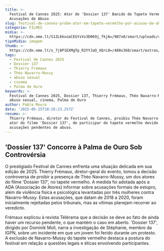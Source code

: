 ```yaml
---
title: >-
  Festival de Cannes 2025: Ator de 'Dossier 137' Banido do Tapete Vermelho por
  Acusações de Abuso
slug: festival-de-cannes-probe-ator-em-tapete-vermelho-por-acusao-de-abuso-sexual
categoria: FILMES
midia: >-
  https://cdn.ome.lt/S1ZL6kvoaCEGYsVx3D069j_fkjA=/987x0/smart/uploads/conteudo/fotos/dossier-137-cannes.png
tipoMidia: imagem
thumb: >-
  https://cdn.ome.lt/x_7j8P1EXMgTp_R2YYJaO_XQrL0=/480x360/smart/extras/conteudos/cannes_rVv2e01.jpg
tags:
  - Festival de Cannes 2025
  - Dossier 137
  - Thierry Frémaux
  - Théo Navarro-Mussy
  - abuso sexual
  - cinema
  - Palma de Ouro
keywords: >-
  Festival de Cannes 2025, Dossier 137, Thierry Frémaux, Théo Navarro-Mussy,
  abuso sexual, cinema, Palma de Ouro
author: Pablo Moura
data: '2025-05-15T18:28:23.257Z'
resumo: >-
  Thierry Frémaux, diretor do Festival de Cannes, proibiu Théo Navarro-Mussy,
  ator do filme 'Dossier 137', de participar do tapete vermelho devido a
  acusações pendentes de abuso.
---
```


## 'Dossier 137' Concorre à Palma de Ouro Sob Controvérsia

O prestigiado Festival de Cannes enfrenta uma situação delicada em sua edição de 2025. Thierry Frémaux, diretor-geral do evento, tomou a decisão controversa de proibir a presença de Théo Navarro-Mussy, um dos atores do filme 'Dossier 137', no tapete vermelho. A medida foi adotada após a ADA (Associação de Atores) informar sobre acusações formais de estupro, além de violência física e psicológica levantadas por três mulheres contra Navarro-Mussy. Estas acusações, que datam de 2018 a 2020, foram inicialmente rejeitadas pelos tribunais, mas as vítimas planejam recorrer ao veredicto.

Frémaux explicou à revista Télérama que a decisão se deve ao fato de ainda haver um recurso pendente, o que mantém o caso em aberto. 'Dossier 137', dirigido por Dominik Moll, narra a investigação de Stéphanie, membro da IGPN, sobre um incidente em que um jovem foi ferido durante um protesto. A exclusão de Navarro-Mussy do tapete vermelho destaca a postura do festival em relação a questões legais e éticas envolvendo participantes.
